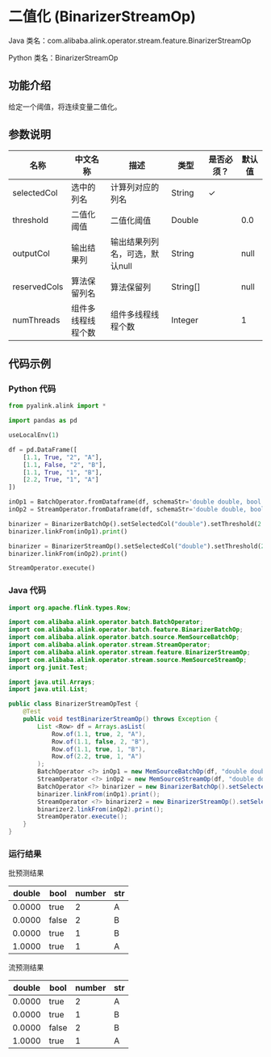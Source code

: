 # 二值化 (BinarizerStreamOp)
Java 类名：com.alibaba.alink.operator.stream.feature.BinarizerStreamOp

Python 类名：BinarizerStreamOp


## 功能介绍
给定一个阈值，将连续变量二值化。

## 参数说明

| 名称 | 中文名称 | 描述 | 类型 | 是否必须？ | 默认值 |
| --- | --- | --- | --- | --- | --- |
| selectedCol | 选中的列名 | 计算列对应的列名 | String | ✓ |  |
| threshold | 二值化阈值 | 二值化阈值 | Double |  | 0.0 |
| outputCol | 输出结果列 | 输出结果列列名，可选，默认null | String |  | null |
| reservedCols | 算法保留列名 | 算法保留列 | String[] |  | null |
| numThreads | 组件多线程线程个数 | 组件多线程线程个数 | Integer |  | 1 |


## 代码示例
### Python 代码
```python
from pyalink.alink import *

import pandas as pd

useLocalEnv(1)

df = pd.DataFrame([
    [1.1, True, "2", "A"],
    [1.1, False, "2", "B"],
    [1.1, True, "1", "B"],
    [2.2, True, "1", "A"]
])

inOp1 = BatchOperator.fromDataframe(df, schemaStr='double double, bool boolean, number int, str string')
inOp2 = StreamOperator.fromDataframe(df, schemaStr='double double, bool boolean, number int, str string')

binarizer = BinarizerBatchOp().setSelectedCol("double").setThreshold(2.0)
binarizer.linkFrom(inOp1).print()

binarizer = BinarizerStreamOp().setSelectedCol("double").setThreshold(2.0)
binarizer.linkFrom(inOp2).print()

StreamOperator.execute()
```
### Java 代码
```java
import org.apache.flink.types.Row;

import com.alibaba.alink.operator.batch.BatchOperator;
import com.alibaba.alink.operator.batch.feature.BinarizerBatchOp;
import com.alibaba.alink.operator.batch.source.MemSourceBatchOp;
import com.alibaba.alink.operator.stream.StreamOperator;
import com.alibaba.alink.operator.stream.feature.BinarizerStreamOp;
import com.alibaba.alink.operator.stream.source.MemSourceStreamOp;
import org.junit.Test;

import java.util.Arrays;
import java.util.List;

public class BinarizerStreamOpTest {
	@Test
	public void testBinarizerStreamOp() throws Exception {
		List <Row> df = Arrays.asList(
			Row.of(1.1, true, 2, "A"),
			Row.of(1.1, false, 2, "B"),
			Row.of(1.1, true, 1, "B"),
			Row.of(2.2, true, 1, "A")
		);
		BatchOperator <?> inOp1 = new MemSourceBatchOp(df, "double double, bool boolean, number int, str string");
		StreamOperator <?> inOp2 = new MemSourceStreamOp(df, "double double, bool boolean, number int, str string");
		BatchOperator <?> binarizer = new BinarizerBatchOp().setSelectedCol("double").setThreshold(2.0);
		binarizer.linkFrom(inOp1).print();
		StreamOperator <?> binarizer2 = new BinarizerStreamOp().setSelectedCol("double").setThreshold(2.0);
		binarizer2.linkFrom(inOp2).print();
		StreamOperator.execute();
	}
}
```
### 运行结果

批预测结果

double|bool|number|str
------|----|------|---
0.0000|true|2|A
0.0000|false|2|B
0.0000|true|1|B
1.0000|true|1|A

流预测结果

double|bool|number|str
------|----|------|---
0.0000|true|2|A
0.0000|true|1|B
0.0000|false|2|B
1.0000|true|1|A
